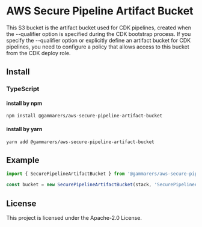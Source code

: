# AWS Secure Pipeline Artifact Bucket

This S3 bucket is the artifact bucket used for CDK pipelines, created when the --qualifier option is specified during the CDK bootstrap process. If you specify the --qualifier option or explicitly define an artifact bucket for CDK pipelines, you need to configure a policy that allows access to this bucket from the CDK deploy role.

## Install

### TypeScript

#### install by npm

```shell
npm install @gammarers/aws-secure-pipeline-artifact-bucket
```

#### install by yarn

```shell
yarn add @gammarers/aws-secure-pipeline-artifact-bucket
```

## Example

```typescript
import { SecurePipelineArtifactBucket } from '@gammarers/aws-secure-pipeline-artifact-bucket';

const bucket = new SecurePipelineArtifactBucket(stack, 'SecurePipelineArtifactBucket');
```

## License

This project is licensed under the Apache-2.0 License.
